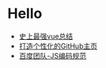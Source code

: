 # Hello

- [史上最强vue总结](https://juejin.im/post/6850037277675454478)
- [打造个性化的GitHub主页](https://juejin.im/post/6854573219660660743)
- [百度团队-JS编码规范](https://github.com/ecomfe/spec/blob/master/javascript-style-guide.md)
